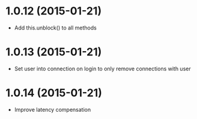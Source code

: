 # 1.0.12 (2015-01-21)
* Add this.unblock() to all methods

# 1.0.13 (2015-01-21)
* Set user into connection on login to only remove connections with user

# 1.0.14 (2015-01-21)
* Improve latency compensation